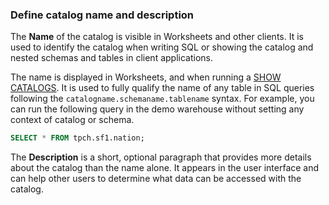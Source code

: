 ### Define catalog name and description

The **Name** of the catalog is visible in Worksheets and other clients. It is
used to identify the catalog when writing SQL or showing the catalog and nested
schemas and tables in client applications.

The name is displayed in Worksheets, and when running a [SHOW
CATALOGS](../../latest/sql/show-catalogs.html). It is used to fully qualify the
name of any table in SQL queries following the
``catalogname.schemaname.tablename`` syntax. For example, you can run the
following query in the demo warehouse without setting any context of catalog or
schema.

```sql
SELECT * FROM tpch.sf1.nation;
```

The **Description** is a short, optional paragraph that provides more details
about the catalog than the name alone. It appears in the user interface and can
help other users to determine what data can be accessed with the catalog.
